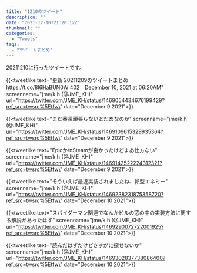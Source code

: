 ```yaml
---
title: "1210のツイート"
description: ""
date: "2021-12-10T21:20:12Z"
thumbnail: ""
categories:
  - "Tweets"
tags:
  - "ツイートまとめ"
---
```

20211210に行ったツイートです。
<!--more-->
{{<tweetlike text=\"更新 20211209のツイートまとめ https://t.co/8l6HaBUN0W 402　December 10, 2021 at 06:20AM\" screenname=\"jme/k.h (@JME_KH)\" url=\"https://twitter.com/JME_KH/status/1469054434676199429?ref_src=twsrc%5Etfw\" date=\"December 9 2021\">}}

{{<tweetlike text=\"まだ番長頑張らないとだめなのか\" screenname=\"jme/k.h (@JME_KH)\" url=\"https://twitter.com/JME_KH/status/1469109615329935364?ref_src=twsrc%5Etfw\" date=\"December 9 2021\">}}

{{<tweetlike text=\"Epicか\nSteamが良かったけどまあ仕方ない\" screenname=\"jme/k.h (@JME_KH)\" url=\"https://twitter.com/JME_KH/status/1469142522224312321?ref_src=twsrc%5Etfw\" date=\"December 9 2021\">}}

{{<tweetlike text=\"そういえば最近実装されましたね、卵型エネミー\" screenname=\"jme/k.h (@JME_KH)\" url=\"https://twitter.com/JME_KH/status/1469238231875358720?ref_src=twsrc%5Etfw\" date=\"December 10 2021\">}}

{{<tweetlike text=\"スパイダーマン関連でなんかビルの窓の中の実装方法に関する解説があったはず\" screenname=\"jme/k.h (@JME_KH)\" url=\"https://twitter.com/JME_KH/status/1469290072722001925?ref_src=twsrc%5Etfw\" date=\"December 10 2021\">}}

{{<tweetlike text=\"読んだはずだけどさすがに探せないか\" screenname=\"jme/k.h (@JME_KH)\" url=\"https://twitter.com/JME_KH/status/1469302837738086400?ref_src=twsrc%5Etfw\" date=\"December 10 2021\">}}

